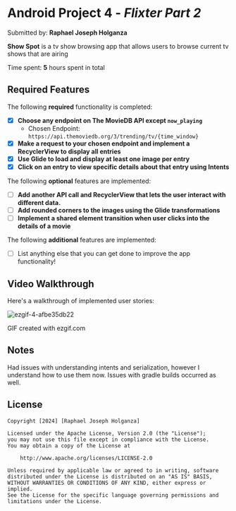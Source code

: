 # Android Project 4 - *Flixter Part 2*

Submitted by: **Raphael Joseph Holganza**

**Show Spot** is a tv show browsing app that allows users to browse current tv shows that are airing 

Time spent: **5** hours spent in total

## Required Features

The following **required** functionality is completed:

- [x] **Choose any endpoint on The MovieDB API except `now_playing`**
  - Chosen Endpoint: `https://api.themoviedb.org/3/trending/tv/{time_window}`
- [x] **Make a request to your chosen endpoint and implement a RecyclerView to display all entries**
- [x] **Use Glide to load and display at least one image per entry**
- [x] **Click on an entry to view specific details about that entry using Intents**

The following **optional** features are implemented:

- [ ] **Add another API call and RecyclerView that lets the user interact with different data.** 
- [ ] **Add rounded corners to the images using the Glide transformations**
- [ ] **Implement a shared element transition when user clicks into the details of a movie**

The following **additional** features are implemented:

- [ ] List anything else that you can get done to improve the app functionality!

## Video Walkthrough

Here's a walkthrough of implemented user stories:

![ezgif-4-afbe35db22](https://github.com/user-attachments/assets/c89c89f5-37b6-4920-98f5-795282f86df9)


<!-- Replace this with whatever GIF tool you used! -->
GIF created with ezgif.com  
<!-- Recommended tools:
[Kap](https://getkap.co/) for macOS
[ScreenToGif](https://www.screentogif.com/) for Windows
[peek](https://github.com/phw/peek) for Linux. -->

## Notes

Had issues with understanding intents and serialization, however I understand how to use them now. 
Issues with gradle builds occurred as well.

## License

    Copyright [2024] [Raphael Joseph Holganza]

    Licensed under the Apache License, Version 2.0 (the "License");
    you may not use this file except in compliance with the License.
    You may obtain a copy of the License at

        http://www.apache.org/licenses/LICENSE-2.0

    Unless required by applicable law or agreed to in writing, software
    distributed under the License is distributed on an "AS IS" BASIS,
    WITHOUT WARRANTIES OR CONDITIONS OF ANY KIND, either express or implied.
    See the License for the specific language governing permissions and
    limitations under the License.
